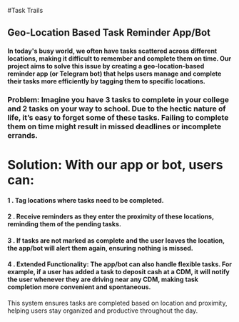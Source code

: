 #Task Trails

## Geo-Location Based Task Reminder App/Bot

#### In today's busy world, we often have tasks scattered across different locations, making it difficult to remember and complete them on time. Our project aims to solve this issue by creating a geo-location-based reminder app (or Telegram bot) that helps users manage and complete their tasks more efficiently by tagging them to specific locations.

### Problem: Imagine you have 3 tasks to complete in your college and 2 tasks on your way to school. Due to the hectic nature of life, it’s easy to forget some of these tasks. Failing to complete them on time might result in missed deadlines or incomplete errands.

# Solution: With our app or bot, users can:

#### 1 .   Tag locations where tasks need to be completed.

#### 2 .  Receive reminders as they enter the proximity of these locations, reminding them of the pending tasks.

#### 3 .   If tasks are not marked as complete and the user leaves the location, the app/bot will alert them again, ensuring nothing is missed.

#### 4 .   Extended Functionality: The app/bot can also handle flexible tasks. For example, if a user has added a task to deposit cash at a CDM, it will notify the user whenever they are driving near any CDM, making task completion more convenient and spontaneous.


This system ensures tasks are completed based on location and proximity, helping users stay organized and productive throughout the day.
